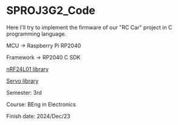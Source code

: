 # SPROJ3G2_Code
Here I'll try to implement the firmware of our "RC Car" project in C programming language.

MCU -> Raspberry Pi RP2040  

Framework -> RP2040 C SDK

[nRF24L01 library](https://github.com/andyrids/pico-nrf24)

[Servo library](https://www.codeproject.com/Articles/5360397/Raspberry-Pi-Pico-library-for-working-with-servos)

Semester: 3rd

Course: BEng in Electronics

Finish date: 2024/Dec/23
